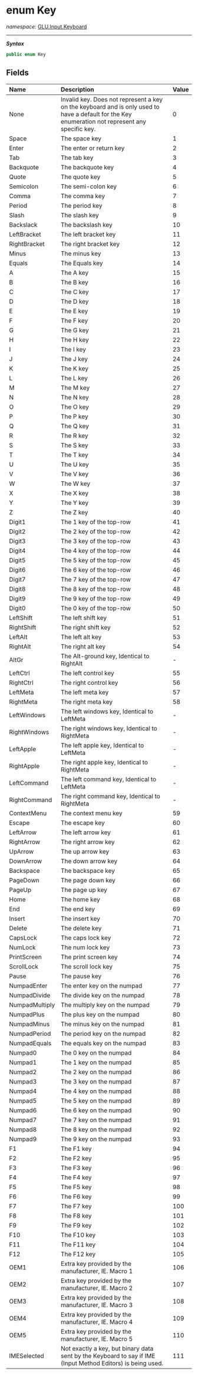 ﻿# enum Key
*namespace:* [GLU.Input.Keyboard](../keyboard.md)

---
***Syntax***
```csharp
public enum Key
```

## Fields

| Name           | Description                                                                                                                                      | Value |
|:---------------|:-------------------------------------------------------------------------------------------------------------------------------------------------|-------| 
| None           | Invalid key. Does not represent a key on the keyboard and is only used to have a default for the Key enumeration not represent any specific key. | 0     |
| Space          | The space key                                                                                                                                    | 1     |
| Enter          | The enter or return key                                                                                                                          | 2     |
| Tab            | The tab key                                                                                                                                      | 3     |
| Backquote      | The backquote key                                                                                                                                | 4     |
| Quote          | The quote key                                                                                                                                    | 5     |
| Semicolon      | The semi-colon key                                                                                                                               | 6     |
| Comma          | The comma key                                                                                                                                    | 7     |
| Period         | The period key                                                                                                                                   | 8     |
| Slash          | The slash key                                                                                                                                    | 9     |
| Backslack      | The backslash key                                                                                                                                | 10    |
| LeftBracket    | The left bracket key                                                                                                                             | 11    |
| RightBracket   | The right bracket key                                                                                                                            | 12    |
| Minus          | The minus key                                                                                                                                    | 13    |
| Equals         | The Equals key                                                                                                                                   | 14    |
| A              | The A key                                                                                                                                        | 15    |
| B              | The B key                                                                                                                                        | 16    |
| C              | The C key                                                                                                                                        | 17    |
| D              | The D key                                                                                                                                        | 18    |
| E              | The E key                                                                                                                                        | 19    |
| F              | The F key                                                                                                                                        | 20    |
| G              | The G key                                                                                                                                        | 21    |
| H              | The H key                                                                                                                                        | 22    |
| I              | The I key                                                                                                                                        | 23    |
| J              | The J key                                                                                                                                        | 24    |
| K              | The K key                                                                                                                                        | 25    |
| L              | The L key                                                                                                                                        | 26    |
| M              | The M key                                                                                                                                        | 27    |
| N              | The N key                                                                                                                                        | 28    |
| O              | The O key                                                                                                                                        | 29    |
| P              | The P key                                                                                                                                        | 30    |
| Q              | The Q key                                                                                                                                        | 31    |
| R              | The R key                                                                                                                                        | 32    |
| S              | The S key                                                                                                                                        | 33    |
| T              | The T key                                                                                                                                        | 34    |
| U              | The U key                                                                                                                                        | 35    |
| V              | The V key                                                                                                                                        | 36    |
| W              | The W key                                                                                                                                        | 37    |
| X              | The X key                                                                                                                                        | 38    |
| Y              | The Y key                                                                                                                                        | 39    |
| Z              | The Z key                                                                                                                                        | 40    |
| Digit1         | The 1 key of the top-row                                                                                                                         | 41    |
| Digit2         | The 2 key of the top-row                                                                                                                         | 42    |
| Digit3         | The 3 key of the top-row                                                                                                                         | 43    |
| Digit4         | The 4 key of the top-row                                                                                                                         | 44    |
| Digit5         | The 5 key of the top-row                                                                                                                         | 45    |
| Digit6         | The 6 key of the top-row                                                                                                                         | 46    |
| Digit7         | The 7 key of the top-row                                                                                                                         | 47    |
| Digit8         | The 8 key of the top-row                                                                                                                         | 48    |
| Digit9         | The 9 key of the top-row                                                                                                                         | 49    |
| Digit0         | The 0 key of the top-row                                                                                                                         | 50    |
| LeftShift      | The left shift key                                                                                                                               | 51    |
| RightShift     | The right shift key                                                                                                                              | 52    |
| LeftAlt        | The left alt key                                                                                                                                 | 53    |
| RightAlt       | The right alt key                                                                                                                                | 54    |
| AltGr          | The Alt-ground key, Identical to RightAlt                                                                                                        | -     |
| LeftCtrl       | The left control key                                                                                                                             | 55    |
| RightCtrl      | The right control key                                                                                                                            | 56    |
| LeftMeta       | The left meta key                                                                                                                                | 57    |
| RightMeta      | The right meta key                                                                                                                               | 58    |
| LeftWindows    | The left windows key, Identical to LeftMeta                                                                                                      | -     |
| RightWindows   | The right windows key, Identical to RightMeta                                                                                                    | -     |
| LeftApple      | The left apple key, Identical to LeftMeta                                                                                                        | -     |
| RightApple     | The right apple key, Identical to RightMeta                                                                                                      | -     |
| LeftCommand    | The left command key, Identical to LeftMeta                                                                                                      | -     |
| RightCommand   | The right command key, Identical to RightMeta                                                                                                    | -     |
| ContextMenu    | The context menu key                                                                                                                             | 59    |
| Escape         | The escape key                                                                                                                                   | 60    |
| LeftArrow      | The left arrow key                                                                                                                               | 61    |
| RightArrow     | The right arrow key                                                                                                                              | 62    |
| UpArrow        | The up arrow key                                                                                                                                 | 63    |
| DownArrow      | The down arrow key                                                                                                                               | 64    |
| Backspace      | The backspace key                                                                                                                                | 65    |
| PageDown       | The page down key                                                                                                                                | 66    |
| PageUp         | The page up key                                                                                                                                  | 67    |
| Home           | The home key                                                                                                                                     | 68    |
| End            | The end key                                                                                                                                      | 69    |
| Insert         | The insert key                                                                                                                                   | 70    |
| Delete         | The delete key                                                                                                                                   | 71    |
| CapsLock       | The caps lock key                                                                                                                                | 72    |
| NumLock        | The num lock key                                                                                                                                 | 73    |
| PrintScreen    | The print screen key                                                                                                                             | 74    |
| ScrollLock     | The scroll lock key                                                                                                                              | 75    |
| Pause          | The pause key                                                                                                                                    | 76    |
| NumpadEnter    | The enter key on the numpad                                                                                                                      | 77    |
| NumpadDivide   | The divide key on the numpad                                                                                                                     | 78    |
| NumpadMultiply | The multiply key on the numpad                                                                                                                   | 79    |
| NumpadPlus     | The plus key on the numpad                                                                                                                       | 80    |
| NumpadMinus    | The minus key on the numpad                                                                                                                      | 81    |
| NumpadPeriod   | The period key on the numpad                                                                                                                     | 82    |
| NumpadEquals   | The equals key on the numpad                                                                                                                     | 83    |
| Numpad0        | The 0 key on the numpad                                                                                                                          | 84    |
| Numpad1        | The 1 key on the numpad                                                                                                                          | 85    |
| Numpad2        | The 2 key on the numpad                                                                                                                          | 86    |
| Numpad3        | The 3 key on the numpad                                                                                                                          | 87    |
| Numpad4        | The 4 key on the numpad                                                                                                                          | 88    |
| Numpad5        | The 5 key on the numpad                                                                                                                          | 89    |
| Numpad6        | The 6 key on the numpad                                                                                                                          | 90    |
| Numpad7        | The 7 key on the numpad                                                                                                                          | 91    |
| Numpad8        | The 8 key on the numpad                                                                                                                          | 92    |
| Numpad9        | The 9 key on the numpad                                                                                                                          | 93    |
| F1             | The F1 key                                                                                                                                       | 94    |
| F2             | The F2 key                                                                                                                                       | 95    |
| F3             | The F3 key                                                                                                                                       | 96    |
| F4             | The F4 key                                                                                                                                       | 97    |
| F5             | The F5 key                                                                                                                                       | 98    |
| F6             | The F6 key                                                                                                                                       | 99    |
| F7             | The F7 key                                                                                                                                       | 100   |
| F8             | The F8 key                                                                                                                                       | 101   |
| F9             | The F9 key                                                                                                                                       | 102   |
| F10            | The F10 key                                                                                                                                      | 103   |
| F11            | The F11 key                                                                                                                                      | 104   |
| F12            | The F12 key                                                                                                                                      | 105   |
| OEM1           | Extra key provided by the manufacturer, IE. Macro 1                                                                                              | 106   |
| OEM2           | Extra key provided by the manufacturer, IE. Macro 2                                                                                              | 107   |
| OEM3           | Extra key provided by the manufacturer, IE. Macro 3                                                                                              | 108   |
| OEM4           | Extra key provided by the manufacturer, IE. Macro 4                                                                                              | 109   |
| OEM5           | Extra key provided by the manufacturer, IE. Macro 5                                                                                              | 110   |
| IMESelected    | Not exactly a key, but binary data sent by the Keyboard to say if IME (Input Method Editors) is being used.                                      | 111   |
